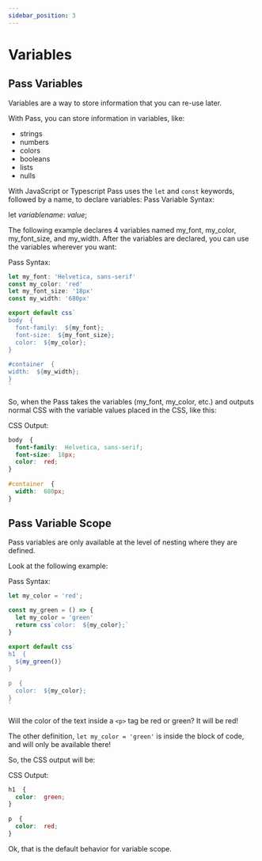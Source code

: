 ```yaml
---
sidebar_position: 3
---
```

#  Variables

## Pass Variables

Variables are a way to store information that you can re-use later.

With Pass, you can store information in variables, like:

-   strings
-   numbers
-   colors
-   booleans
-   lists
-   nulls

With JavaScript or Typescript Pass uses the `let` and `const` keywords, followed by a name, to declare variables:
Pass Variable Syntax:

let _variablename_:  _value_;

The following example declares 4 variables named my_font, my_color, my_font_size, and my_width. After the variables are declared, you can use the variables wherever you want:

Pass Syntax:
```js
let my_font: 'Helvetica, sans-serif'  
const my_color: 'red'
let my_font_size: '18px'
const my_width: '680px'

export default css`
body  {  
  font-family:  ${my_font};  
  font-size:  ${my_font_size};  
  color:  ${my_color};  
}  
  
#container  {  
width:  ${my_width};  
}
`
```

So, when the Pass takes the variables (my_font, my_color, etc.) and outputs normal CSS with the variable values placed in the CSS, like this:

CSS Output:
```css
body  {  
  font-family:  Helvetica, sans-serif;  
  font-size:  18px;  
  color:  red;  
}  
  
#container  {  
  width:  680px;  
}
```

## Pass Variable Scope

Pass variables are only available at the level of nesting where they are defined.

Look at the following example:

Pass Syntax:
```js
let my_color = 'red';  

const my_green = () => {
  let my_color = 'green'
  return css`color:  ${my_color};`
}

export default css` 
h1  {  
  ${my_green()}
}  
  
p  {  
  color:  ${my_color};  
}
`
```

Will the color of the text inside a  `<p>`  tag be red or green? It will be red!

The other definition, `let my_color = 'green'` is inside the block of code, and will only be available there!

So, the CSS output will be:

CSS Output:
```css
h1  {  
  color:  green;  
}  
  
p  {  
  color:  red;  
}
```

Ok, that is the default behavior for variable scope.
